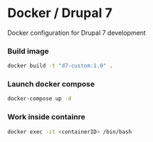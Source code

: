 # Docker / Drupal 7

Docker configuration for Drupal 7 development

### Build image

```bash
docker build -t "d7-custom:1.0" .
```

### Launch docker compose

```bash
docker-compose up -d
```

### Work inside containre

```bash
docker exec -it <containerID> /bin/bash
```
